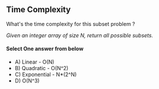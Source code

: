 <!-- Answer =  -->
## Time Complexity
What's the time complexity for this subset problem ?

_Given an integer array of size N, return all possible subsets._

#### Select One answer from below
- A) Linear - O(N)
- B) Quadratic - O(N^2)
- C) Exponential - N*(2^N)
- D) O(N^3)

